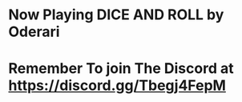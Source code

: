 # Now Playing DICE AND ROLL by Oderari
# Remember To join The Discord at https://discord.gg/Tbegj4FepM
